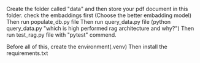 Create the folder called "data" and then store your pdf document in this folder.
check the embaddings first (Choose the better embadding model)
Then run populate_db.py file 
Then run query_data.py file (python query_data.py "which is high performed rag architecture and why?")
Then run test_rag.py file with "pytest" commend.

Before all of this, create the environment(.venv)
Then install the requirements.txt
